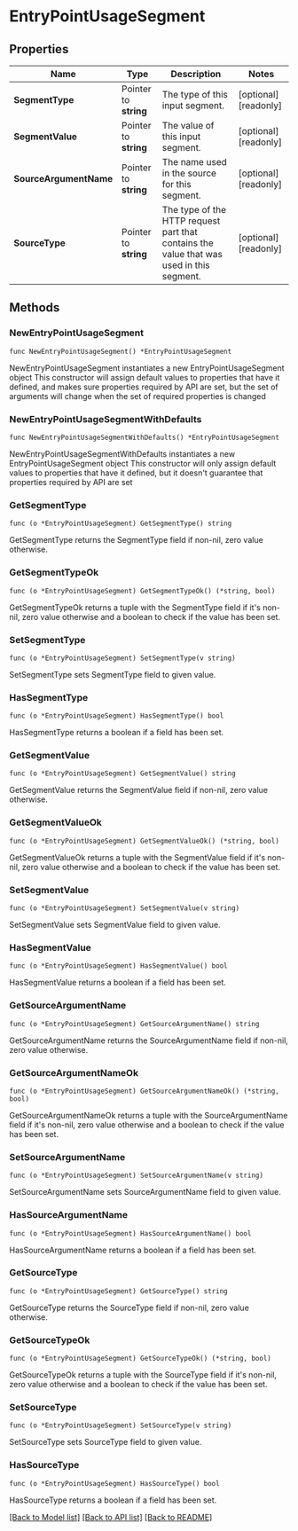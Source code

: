 # EntryPointUsageSegment

## Properties

Name | Type | Description | Notes
------------ | ------------- | ------------- | -------------
**SegmentType** | Pointer to **string** | The type of this input segment. | [optional] [readonly] 
**SegmentValue** | Pointer to **string** | The value of this input segment. | [optional] [readonly] 
**SourceArgumentName** | Pointer to **string** | The name used in the source for this segment. | [optional] [readonly] 
**SourceType** | Pointer to **string** | The type of the HTTP request part that contains the value that was used in this segment. | [optional] [readonly] 

## Methods

### NewEntryPointUsageSegment

`func NewEntryPointUsageSegment() *EntryPointUsageSegment`

NewEntryPointUsageSegment instantiates a new EntryPointUsageSegment object
This constructor will assign default values to properties that have it defined,
and makes sure properties required by API are set, but the set of arguments
will change when the set of required properties is changed

### NewEntryPointUsageSegmentWithDefaults

`func NewEntryPointUsageSegmentWithDefaults() *EntryPointUsageSegment`

NewEntryPointUsageSegmentWithDefaults instantiates a new EntryPointUsageSegment object
This constructor will only assign default values to properties that have it defined,
but it doesn't guarantee that properties required by API are set

### GetSegmentType

`func (o *EntryPointUsageSegment) GetSegmentType() string`

GetSegmentType returns the SegmentType field if non-nil, zero value otherwise.

### GetSegmentTypeOk

`func (o *EntryPointUsageSegment) GetSegmentTypeOk() (*string, bool)`

GetSegmentTypeOk returns a tuple with the SegmentType field if it's non-nil, zero value otherwise
and a boolean to check if the value has been set.

### SetSegmentType

`func (o *EntryPointUsageSegment) SetSegmentType(v string)`

SetSegmentType sets SegmentType field to given value.

### HasSegmentType

`func (o *EntryPointUsageSegment) HasSegmentType() bool`

HasSegmentType returns a boolean if a field has been set.

### GetSegmentValue

`func (o *EntryPointUsageSegment) GetSegmentValue() string`

GetSegmentValue returns the SegmentValue field if non-nil, zero value otherwise.

### GetSegmentValueOk

`func (o *EntryPointUsageSegment) GetSegmentValueOk() (*string, bool)`

GetSegmentValueOk returns a tuple with the SegmentValue field if it's non-nil, zero value otherwise
and a boolean to check if the value has been set.

### SetSegmentValue

`func (o *EntryPointUsageSegment) SetSegmentValue(v string)`

SetSegmentValue sets SegmentValue field to given value.

### HasSegmentValue

`func (o *EntryPointUsageSegment) HasSegmentValue() bool`

HasSegmentValue returns a boolean if a field has been set.

### GetSourceArgumentName

`func (o *EntryPointUsageSegment) GetSourceArgumentName() string`

GetSourceArgumentName returns the SourceArgumentName field if non-nil, zero value otherwise.

### GetSourceArgumentNameOk

`func (o *EntryPointUsageSegment) GetSourceArgumentNameOk() (*string, bool)`

GetSourceArgumentNameOk returns a tuple with the SourceArgumentName field if it's non-nil, zero value otherwise
and a boolean to check if the value has been set.

### SetSourceArgumentName

`func (o *EntryPointUsageSegment) SetSourceArgumentName(v string)`

SetSourceArgumentName sets SourceArgumentName field to given value.

### HasSourceArgumentName

`func (o *EntryPointUsageSegment) HasSourceArgumentName() bool`

HasSourceArgumentName returns a boolean if a field has been set.

### GetSourceType

`func (o *EntryPointUsageSegment) GetSourceType() string`

GetSourceType returns the SourceType field if non-nil, zero value otherwise.

### GetSourceTypeOk

`func (o *EntryPointUsageSegment) GetSourceTypeOk() (*string, bool)`

GetSourceTypeOk returns a tuple with the SourceType field if it's non-nil, zero value otherwise
and a boolean to check if the value has been set.

### SetSourceType

`func (o *EntryPointUsageSegment) SetSourceType(v string)`

SetSourceType sets SourceType field to given value.

### HasSourceType

`func (o *EntryPointUsageSegment) HasSourceType() bool`

HasSourceType returns a boolean if a field has been set.


[[Back to Model list]](../README.md#documentation-for-models) [[Back to API list]](../README.md#documentation-for-api-endpoints) [[Back to README]](../README.md)


